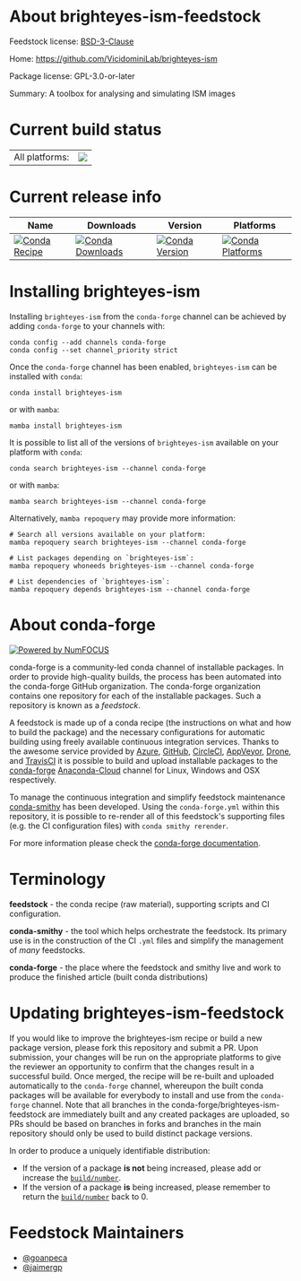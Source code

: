 About brighteyes-ism-feedstock
==============================

Feedstock license: [BSD-3-Clause](https://github.com/conda-forge/brighteyes-ism-feedstock/blob/main/LICENSE.txt)

Home: https://github.com/VicidominiLab/brighteyes-ism

Package license: GPL-3.0-or-later

Summary: A toolbox for analysing and simulating ISM images

Current build status
====================


<table><tr><td>All platforms:</td>
    <td>
      <a href="https://dev.azure.com/conda-forge/feedstock-builds/_build/latest?definitionId=19306&branchName=main">
        <img src="https://dev.azure.com/conda-forge/feedstock-builds/_apis/build/status/brighteyes-ism-feedstock?branchName=main">
      </a>
    </td>
  </tr>
</table>

Current release info
====================

| Name | Downloads | Version | Platforms |
| --- | --- | --- | --- |
| [![Conda Recipe](https://img.shields.io/badge/recipe-brighteyes--ism-green.svg)](https://anaconda.org/conda-forge/brighteyes-ism) | [![Conda Downloads](https://img.shields.io/conda/dn/conda-forge/brighteyes-ism.svg)](https://anaconda.org/conda-forge/brighteyes-ism) | [![Conda Version](https://img.shields.io/conda/vn/conda-forge/brighteyes-ism.svg)](https://anaconda.org/conda-forge/brighteyes-ism) | [![Conda Platforms](https://img.shields.io/conda/pn/conda-forge/brighteyes-ism.svg)](https://anaconda.org/conda-forge/brighteyes-ism) |

Installing brighteyes-ism
=========================

Installing `brighteyes-ism` from the `conda-forge` channel can be achieved by adding `conda-forge` to your channels with:

```
conda config --add channels conda-forge
conda config --set channel_priority strict
```

Once the `conda-forge` channel has been enabled, `brighteyes-ism` can be installed with `conda`:

```
conda install brighteyes-ism
```

or with `mamba`:

```
mamba install brighteyes-ism
```

It is possible to list all of the versions of `brighteyes-ism` available on your platform with `conda`:

```
conda search brighteyes-ism --channel conda-forge
```

or with `mamba`:

```
mamba search brighteyes-ism --channel conda-forge
```

Alternatively, `mamba repoquery` may provide more information:

```
# Search all versions available on your platform:
mamba repoquery search brighteyes-ism --channel conda-forge

# List packages depending on `brighteyes-ism`:
mamba repoquery whoneeds brighteyes-ism --channel conda-forge

# List dependencies of `brighteyes-ism`:
mamba repoquery depends brighteyes-ism --channel conda-forge
```


About conda-forge
=================

[![Powered by
NumFOCUS](https://img.shields.io/badge/powered%20by-NumFOCUS-orange.svg?style=flat&colorA=E1523D&colorB=007D8A)](https://numfocus.org)

conda-forge is a community-led conda channel of installable packages.
In order to provide high-quality builds, the process has been automated into the
conda-forge GitHub organization. The conda-forge organization contains one repository
for each of the installable packages. Such a repository is known as a *feedstock*.

A feedstock is made up of a conda recipe (the instructions on what and how to build
the package) and the necessary configurations for automatic building using freely
available continuous integration services. Thanks to the awesome service provided by
[Azure](https://azure.microsoft.com/en-us/services/devops/), [GitHub](https://github.com/),
[CircleCI](https://circleci.com/), [AppVeyor](https://www.appveyor.com/),
[Drone](https://cloud.drone.io/welcome), and [TravisCI](https://travis-ci.com/)
it is possible to build and upload installable packages to the
[conda-forge](https://anaconda.org/conda-forge) [Anaconda-Cloud](https://anaconda.org/)
channel for Linux, Windows and OSX respectively.

To manage the continuous integration and simplify feedstock maintenance
[conda-smithy](https://github.com/conda-forge/conda-smithy) has been developed.
Using the ``conda-forge.yml`` within this repository, it is possible to re-render all of
this feedstock's supporting files (e.g. the CI configuration files) with ``conda smithy rerender``.

For more information please check the [conda-forge documentation](https://conda-forge.org/docs/).

Terminology
===========

**feedstock** - the conda recipe (raw material), supporting scripts and CI configuration.

**conda-smithy** - the tool which helps orchestrate the feedstock.
                   Its primary use is in the construction of the CI ``.yml`` files
                   and simplify the management of *many* feedstocks.

**conda-forge** - the place where the feedstock and smithy live and work to
                  produce the finished article (built conda distributions)


Updating brighteyes-ism-feedstock
=================================

If you would like to improve the brighteyes-ism recipe or build a new
package version, please fork this repository and submit a PR. Upon submission,
your changes will be run on the appropriate platforms to give the reviewer an
opportunity to confirm that the changes result in a successful build. Once
merged, the recipe will be re-built and uploaded automatically to the
`conda-forge` channel, whereupon the built conda packages will be available for
everybody to install and use from the `conda-forge` channel.
Note that all branches in the conda-forge/brighteyes-ism-feedstock are
immediately built and any created packages are uploaded, so PRs should be based
on branches in forks and branches in the main repository should only be used to
build distinct package versions.

In order to produce a uniquely identifiable distribution:
 * If the version of a package **is not** being increased, please add or increase
   the [``build/number``](https://docs.conda.io/projects/conda-build/en/latest/resources/define-metadata.html#build-number-and-string).
 * If the version of a package **is** being increased, please remember to return
   the [``build/number``](https://docs.conda.io/projects/conda-build/en/latest/resources/define-metadata.html#build-number-and-string)
   back to 0.

Feedstock Maintainers
=====================

* [@goanpeca](https://github.com/goanpeca/)
* [@jaimergp](https://github.com/jaimergp/)

